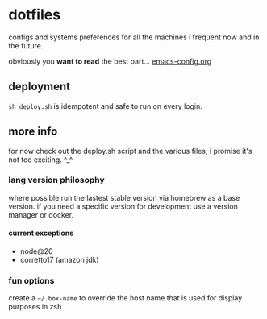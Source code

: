 # dotfiles

configs and systems preferences for all the machines i frequent now and in the future.

obviously you **want to read** the best part... [emacs-config.org](editors/emacs-config.org) 

## deployment

`sh deploy.sh` is idempotent and safe to run on every login.

## more info

for now check out the deploy.sh script and the various files; i promise it's not too exciting. ^_^

### lang version philosophy

where possible run the lastest stable version via homebrew as a base version.  if you need a specific version for development use a version manager or docker.

#### current exceptions

- node@20
- corretto17 (amazon jdk)

### fun options

create a `~/.box-name` to override the host name that is used for display purposes in zsh

